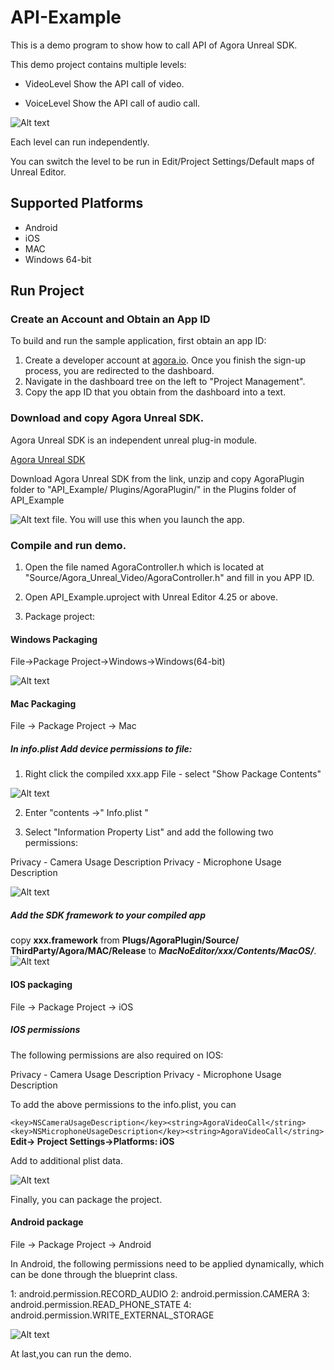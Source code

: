 # API-Example

This is a demo program to show how to call API of Agora Unreal SDK.

This demo project contains multiple levels:

- VideoLevel   Show the API call of video.

- VoiceLevel   Show the API call of audio call.

![Alt text](README_Picture/Level_List.png?raw=true "PackageProject")

Each level can run independently.

You can switch the level to be run in Edit/Project Settings/Default maps of Unreal Editor.

## Supported Platforms

- Android
- iOS
- MAC
- Windows 64-bit

## Run Project

 ### Create an Account and Obtain an App ID

To build and run the sample application, first obtain an app ID:

1) Create a developer account at [agora.io](https://console.agora.io/projects?isTrusted=true). Once you finish the sign-up process, you are redirected to the dashboard.
2) Navigate in the dashboard tree on the left to "Project Management".
3) Copy the app ID that you obtain from the dashboard into a text.

### Download and copy Agora Unreal SDK.

Agora Unreal SDK is an independent unreal plug-in module.

[Agora Unreal SDK](https://download.agora.io/sdk/release/Agora_Unreal_SDK_3.4.5.246_audio_0926.zip)

Download Agora Unreal SDK from the link, unzip and copy AgoraPlugin folder to "API_Example/ Plugins/AgoraPlugin/" in the Plugins folder of API_Example

![Alt text](README_Picture/copy_plugin.png?raw=true "PackageProject")
file. You will use this when you launch the app.

### Compile and run demo. 

1) Open the file named AgoraController.h which is located at "Source/Agora_Unreal_Video/AgoraController.h" and fill in you APP ID.

2) Open API_Example.uproject with Unreal Editor 4.25 or above.

3) Package project:

#### Windows Packaging

File->Package Project->Windows->Windows(64-bit)

![Alt text](README_Picture/package.png?raw=true "PackageProject")

#### Mac Packaging

File -> Package Project -> Mac

##### In info.plist Add device permissions to file:

1. Right click the compiled xxx.app File - select "Show Package Contents"

![Alt text](README_Picture/Mac_package_add_permission.png?raw=true "PackageProject")

2. Enter "contents ->" Info.plist "

3. Select "Information Property List" and add the following two permissions:

Privacy - Camera Usage Description
Privacy - Microphone Usage Description

![Alt text](README_Picture/Mac_package_add_permission2.png?raw=true "PackageProject")


##### Add the SDK framework to your compiled app

copy **xxx.framework** from **Plugs/AgoraPlugin/Source/ ThirdParty/Agora/MAC/Release** to ***MacNoEditor/xxx/Contents/MacOS/***.
![Alt text](README_Picture/Mac_package_add_framework.png?raw=true "PackageProject")


#### IOS packaging
File -> Package Project -> iOS


##### IOS permissions
The following permissions are also required on IOS:

Privacy - Camera Usage Description
Privacy - Microphone Usage Description


To add the above permissions to the info.plist, you can

`<key>NSCameraUsageDescription</key><string>AgoraVideoCall</string> <key>NSMicrophoneUsageDescription</key><string>AgoraVideoCall</string>`
**Edit-> Project Settings->Platforms: iOS**

Add to additional plist data.

![Alt text](README_Picture/iOS_add_permission.png?raw=true "PackageProject")

Finally, you can package the project.

#### Android package

File -> Package Project -> Android

In Android, the following permissions need to be applied dynamically, which can be done through the blueprint class.

1: android.permission.RECORD_AUDIO
2: android.permission.CAMERA
3: android.permission.READ_PHONE_STATE
4: android.permission.WRITE_EXTERNAL_STORAGE

![Alt text](README_Picture/Android_permission.png?raw=true "PackageProject")


At last,you can run the demo.